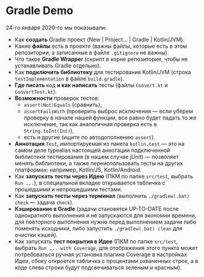# Gradle Demo
24-го января 2020-го мы показывали:

- Как **создать** Gradle проект (New | Project... | Gradle | Kotlin/JVM).
- Какие **файлы** есть в проекте (важны файлы, которые есть в этом репозитории, а записанные в файле `.gitignore` не важны).
- Что такое **Gradle Wrapper** (скрипт в корне репозитория, чтобы не устанавливать Gradle отдельно).
- Как **подключить библиотеку** для тестирования Kotlin/JVM (строка `testImplementation` в файле `build.gradle`).
- **Где писать** код **и как написать** тесты (файлы `Convert.kt` и `ConvertTest.kt`).
- **Возможности** проверок тестов:
    - `assert(Not)Equals` (сравнить),
    - `assertFailsWith` (проверить выброс исключения &mdash; если уберем проверку в начале нашей функции, все равно будет падать то же исключение, так как аналогичная проверка есть в `String.toInt(Int)`),
    - есть и другие (ищите по автодополнению `assert`).
- **Аннотация** `Test`, импортируемая из пакета `kotlin.test` &mdash; это на самом деле typealias настоящей аннотации подключенной библиотеки тестирования (в нашем случае jUnit) &mdash; позволяет менять библиотеки, а также переиспользовать тесты на других платформах: например, Kotlin/JS, Kotlin/Android.
- Как **запускать тесты через Идею** (ПКМ по папке `src/test`, выбрать `Run ...`), в специальной вкладке открывается табличка с прошедшими и непрошедшими тестами.
- Как **запускать тесты через терминал** (выполнить `./gradlew(.bat) check` &mdash; задача `check`).
- **Кэширование в Gradle** (задачи становятся UP-TO-DATE после однократного выполнения и не запускаются для экономии времени, для повторного выполнения нужно перед выполнением задачи либо поменять исходники, либо запустить `./gradlew(.bat) clean` для очистки кэшей).
- Как запускать **тест покрытия в Идее** (ПКМ по папке `src/test`, выбрать `Run ... with Coverage`, для отображения этого пункта может потребоваться ручная установка плагина Coverage в настройках Идеи, сбоку откроется табличка с процентами охваченных строк, а в коде слева строки будут подсвечиваться зеленым и красным). 
